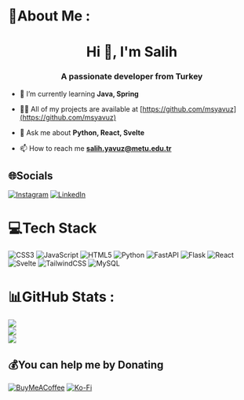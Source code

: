 # 💫About Me :
<h1 align="center">Hi 👋, I'm Salih</h1>
<h3 align="center">A passionate developer from Turkey</h3>

- 🌱 I’m currently learning **Java, Spring**

- 👨‍💻 All of my projects are available at [https://github.com/msyavuz](https://github.com/msyavuz)

- 💬 Ask me about **Python, React, Svelte**

- 📫 How to reach me **salih.yavuz@metu.edu.tr**

## 🌐Socials
[![Instagram](https://img.shields.io/badge/Instagram-%23E4405F.svg?logo=Instagram&logoColor=white)](https://instagram.com/msalihyavuz) [![LinkedIn](https://img.shields.io/badge/LinkedIn-%230077B5.svg?logo=linkedin&logoColor=white)](https://linkedin.com/in/mehmetsalihyavuz) 

# 💻Tech Stack
![CSS3](https://img.shields.io/badge/css3-%231572B6.svg?style=for-the-badge&logo=css3&logoColor=white) ![JavaScript](https://img.shields.io/badge/javascript-%23323330.svg?style=for-the-badge&logo=javascript&logoColor=%23F7DF1E) ![HTML5](https://img.shields.io/badge/html5-%23E34F26.svg?style=for-the-badge&logo=html5&logoColor=white) ![Python](https://img.shields.io/badge/python-3670A0?style=for-the-badge&logo=python&logoColor=ffdd54) ![FastAPI](https://img.shields.io/badge/FastAPI-005571?style=for-the-badge&logo=fastapi) ![Flask](https://img.shields.io/badge/flask-%23000.svg?style=for-the-badge&logo=flask&logoColor=white) ![React](https://img.shields.io/badge/react-%2320232a.svg?style=for-the-badge&logo=react&logoColor=%2361DAFB) ![Svelte](https://img.shields.io/badge/svelte-%23f1413d.svg?style=for-the-badge&logo=svelte&logoColor=white) ![TailwindCSS](https://img.shields.io/badge/tailwindcss-%2338B2AC.svg?style=for-the-badge&logo=tailwind-css&logoColor=white) ![MySQL](https://img.shields.io/badge/mysql-%2300f.svg?style=for-the-badge&logo=mysql&logoColor=white)
# 📊GitHub Stats :
![](https://github-readme-stats.vercel.app/api?username=msyavuz&theme=vue-dark&hide_border=true&include_all_commits=true&count_private=true)<br/>
![](https://github-readme-streak-stats.herokuapp.com/?user=msyavuz&theme=vue-dark&hide_border=true)<br/>
![](https://github-readme-stats.vercel.app/api/top-langs/?username=msyavuz&theme=vue-dark&hide_border=true&include_all_commits=true&count_private=true&layout=compact)

  ## 💰You can help me by Donating
  [![BuyMeACoffee](https://img.shields.io/badge/Buy%20Me%20a%20Coffee-ffdd00?style=for-the-badge&logo=buy-me-a-coffee&logoColor=black)](https://buymeacoffee.com/msyavuz) [![Ko-Fi](https://img.shields.io/badge/Ko--fi-F16061?style=for-the-badge&logo=ko-fi&logoColor=white)](https://ko-fi.com/msyavuz) 

  
